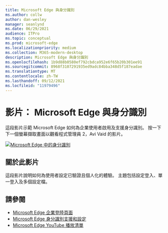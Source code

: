 ```yaml
---
title: Microsoft Edge 與身分識別
ms.author: collw
author: dan-wesley
manager: seanlynd
ms.date: 06/29/2021
audience: ITPro
ms.topic: conceptual
ms.prod: microsoft-edge
ms.localizationpriority: medium
ms.collection: M365-modern-desktop
description: Microsoft Edge 與身分識別
ms.openlocfilehash: 1b9d88b0580ef792cbdca952e6f65b20b301ee91
ms.sourcegitcommit: 8968f3107291935ed9adc84bba348d5f187eadae
ms.translationtype: MT
ms.contentlocale: zh-TW
ms.lasthandoff: 09/12/2021
ms.locfileid: "11979496"
---
```

# <a name="video-microsoft-edge-and-identity"></a>影片： Microsoft Edge 與身分識別

這段影片示範 Microsoft Edge 如何為企業使用者啟用及支援身分識別。 按一下下一個螢幕擷取畫面以觀看程式管理員 2，Avi Vaid 的影片。

[![Microsoft Edge 中的身分識別](media/microsoft-edge-video-identity/0.png)](http://www.youtube.com/watch?v=8lRUKhR7ipA "Identity in Microsoft Edge")

## <a name="about-the-video"></a>關於此影片

這段影片說明如何為使用者設定已驗證且個人化的體驗。 主題包括設定登入、單一登入及多個設定檔。

## <a name="see-also"></a>請參閱

- [Microsoft Edge 企業登陸頁面](https://aka.ms/EdgeEnterprise)
- [Microsoft Edge 身分識別支援和設定](microsoft-edge-security-identity.md)
- [Microsoft Edge YouTube 播放清單](https://www.youtube.com/playlist?list=PLXtHYVsvn_b-uXh1tMeYpT-0iD8tD3tFy)
